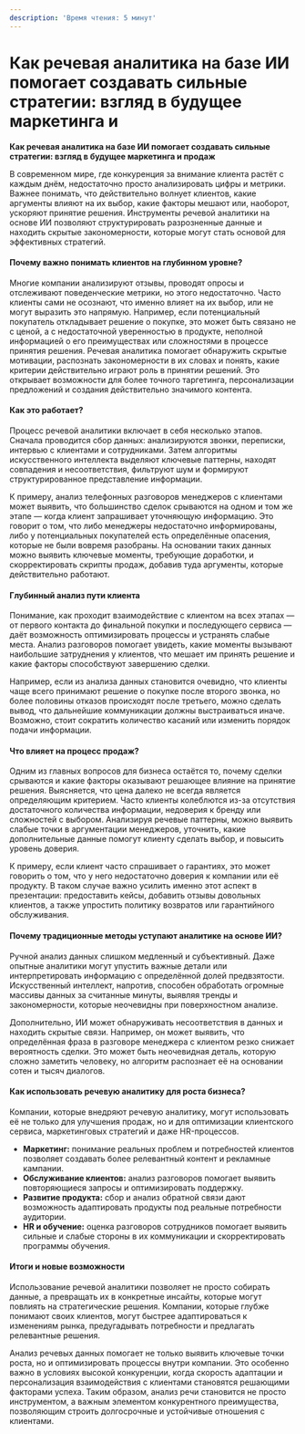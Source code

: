 ```yaml
---
description: 'Время чтения: 5 минут'
---
```


# Как речевая аналитика на базе ИИ помогает создавать сильные стратегии: взгляд в будущее маркетинга и

**Как речевая аналитика на базе ИИ помогает создавать сильные стратегии: взгляд в будущее маркетинга и продаж**

В современном мире, где конкуренция за внимание клиента растёт с каждым днём, недостаточно просто анализировать цифры и метрики. Важнее понимать, что действительно волнует клиентов, какие аргументы влияют на их выбор, какие факторы мешают или, наоборот, ускоряют принятие решения. Инструменты речевой аналитики на основе ИИ позволяют структурировать разрозненные данные и находить скрытые закономерности, которые могут стать основой для эффективных стратегий.

#### Почему важно понимать клиентов на глубинном уровне?

Многие компании анализируют отзывы, проводят опросы и отслеживают поведенческие метрики, но этого недостаточно. Часто клиенты сами не осознают, что именно влияет на их выбор, или не могут выразить это напрямую. Например, если потенциальный покупатель откладывает решение о покупке, это может быть связано не с ценой, а с недостаточной уверенностью в продукте, неполной информацией о его преимуществах или сложностями в процессе принятия решения. Речевая аналитика помогает обнаружить скрытые мотивации, распознать закономерности в их словах и понять, какие критерии действительно играют роль в принятии решений. Это открывает возможности для более точного таргетинга, персонализации предложений и создания действительно значимого контента.

#### Как это работает?

Процесс речевой аналитики включает в себя несколько этапов. Сначала проводится сбор данных: анализируются звонки, переписки, интервью с клиентами и сотрудниками. Затем алгоритмы искусственного интеллекта выделяют ключевые паттерны, находят совпадения и несоответствия, фильтруют шум и формируют структурированное представление информации.

К примеру, анализ телефонных разговоров менеджеров с клиентами может выявить, что большинство сделок срываются на одном и том же этапе — когда клиент запрашивает уточняющую информацию. Это говорит о том, что либо менеджеры недостаточно информированы, либо у потенциальных покупателей есть определённые опасения, которые не были вовремя разобраны. На основании таких данных можно выявить ключевые моменты, требующие доработки, и скорректировать скрипты продаж, добавив туда аргументы, которые действительно работают.

#### Глубинный анализ пути клиента

Понимание, как проходит взаимодействие с клиентом на всех этапах — от первого контакта до финальной покупки и последующего сервиса — даёт возможность оптимизировать процессы и устранять слабые места. Анализ разговоров помогает увидеть, какие моменты вызывают наибольшие затруднения у клиентов, что мешает им принять решение и какие факторы способствуют завершению сделки.

Например, если из анализа данных становится очевидно, что клиенты чаще всего принимают решение о покупке после второго звонка, но более половины отказов происходят после третьего, можно сделать вывод, что дальнейшие коммуникации должны выстраиваться иначе. Возможно, стоит сократить количество касаний или изменить порядок подачи информации.

#### Что влияет на процесс продаж?

Одним из главных вопросов для бизнеса остаётся то, почему сделки срываются и какие факторы оказывают решающее влияние на принятие решения. Выясняется, что цена далеко не всегда является определяющим критерием. Часто клиенты колеблются из-за отсутствия достаточного количества информации, недоверия к бренду или сложностей с выбором. Анализируя речевые паттерны, можно выявить слабые точки в аргументации менеджеров, уточнить, какие дополнительные данные помогут клиенту сделать выбор, и повысить уровень доверия.

К примеру, если клиент часто спрашивает о гарантиях, это может говорить о том, что у него недостаточно доверия к компании или её продукту. В таком случае важно усилить именно этот аспект в презентации: предоставить кейсы, добавить отзывы довольных клиентов, а также упростить политику возвратов или гарантийного обслуживания.

#### Почему традиционные методы уступают аналитике на основе ИИ?

Ручной анализ данных слишком медленный и субъективный. Даже опытные аналитики могут упустить важные детали или интерпретировать информацию с определённой долей предвзятости. Искусственный интеллект, напротив, способен обработать огромные массивы данных за считанные минуты, выявляя тренды и закономерности, которые неочевидны при поверхностном анализе.

Дополнительно, ИИ может обнаруживать несоответствия в данных и находить скрытые связи. Например, он может выявить, что определённая фраза в разговоре менеджера с клиентом резко снижает вероятность сделки. Это может быть неочевидная деталь, которую сложно заметить человеку, но алгоритм распознает её на основании сотен и тысяч диалогов.

#### Как использовать речевую аналитику для роста бизнеса?

Компании, которые внедряют речевую аналитику, могут использовать её не только для улучшения продаж, но и для оптимизации клиентского сервиса, маркетинговых стратегий и даже HR-процессов.

* **Маркетинг:** понимание реальных проблем и потребностей клиентов позволяет создавать более релевантный контент и рекламные кампании.
* **Обслуживание клиентов:** анализ разговоров помогает выявить повторяющиеся запросы и оптимизировать поддержку.
* **Развитие продукта:** сбор и анализ обратной связи дают возможность адаптировать продукты под реальные потребности аудитории.
* **HR и обучение:** оценка разговоров сотрудников помогает выявить сильные и слабые стороны в их коммуникации и скорректировать программы обучения.

#### Итоги и новые возможности

Использование речевой аналитики позволяет не просто собирать данные, а превращать их в конкретные инсайты, которые могут повлиять на стратегические решения. Компании, которые глубже понимают своих клиентов, могут быстрее адаптироваться к изменениям рынка, предугадывать потребности и предлагать релевантные решения.

Анализ речевых данных помогает не только выявить ключевые точки роста, но и оптимизировать процессы внутри компании. Это особенно важно в условиях высокой конкуренции, когда скорость адаптации и персонализация взаимодействия с клиентами становятся решающими факторами успеха. Таким образом, анализ речи становится не просто инструментом, а важным элементом конкурентного преимущества, позволяющим строить долгосрочные и устойчивые отношения с клиентами.